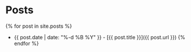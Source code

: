 # Posts

{% for post in site.posts %}
- {{ post.date | date: "%-d %B %Y" }} - [{{ post.title }}]({{ post.url }})
{% endfor %}
